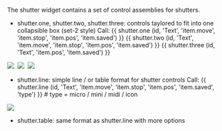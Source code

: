 The shutter widget contains a set of control assemblies for shutters.

- shutter.one, shutter.two, shutter.three: controls taylored to fit into one collapsible box (set-2 style)
Call:
{{ shutter.one (id, 'Text', 'item.move', 'item.stop', 'item.pos', 'item.saved') }}
{{ shutter.two (id, 'Text', 'item.move', 'item.stop', 'item.pos', 'item.saved') }}
{{ shutter.three (id, 'Text', 'item.pos', 'item.saved') }}

![](https://github.com/smartVISU-newstuff/widgets/blob/master/shutter/pics/One.png)&nbsp;&nbsp;![](https://github.com/smartVISU-newstuff/widgets/blob/master/shutter/pics/Two.png)&nbsp;&nbsp;![](https://github.com/smartVISU-newstuff/widgets/blob/master/shutter/pics/Three.png)
- shutter.line: simple line / or table format for shutter controls
Call: 
{{ shutter.line (id, 'Text', 'item.move', 'item.stop', 'item.pos', 'item.saved', 'type') }}  # type = micro / mini / midi / icon

![](https://github.com/smartVISU-newstuff/widgets/blob/master/shutter/pics/Line.png)
- shutter.table: same format as shutter.line with more options
